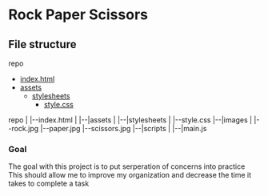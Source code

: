 # Rock Paper Scissors


## File structure
repo
 - [index.html](./index.html)
 - [assets](./assets)
    - [stylesheets](./assets/stylesheets)
        - [style.css](./assets/stylesheets/style.css)
        
repo
|
|--index.html
|
|--|assets
   |
   |--|stylesheets
      |
      |--style.css
   |--|images
      |
      |--rock.jpg
      |--paper.jpg
      |--scissors.jpg
|--|scripts
   |
   |--|main.js


### Goal
The goal with this project is to put serperation of concerns into practice
This should allow me to improve my organization and decrease the time it takes to complete a task
